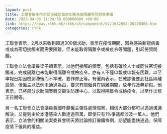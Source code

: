 ```yaml
---
layout: post
title: 工聯會接多宗求助涉確診或密切者未取隔離令引勞資爭議
date: 2022-04-06 11:24:38.000000000 +08:00
link: https://news.rthk.hk/rthk/ch/component/k2/1642653-20220406.htm
categories: rthk
---
```


工聯會表示，2月以來收到超過300個求助，表示在疫情期間，因為感染新冠病毒或成為密切接觸者而需要隔離，但未能取得隔離令或檢疫令等問題，引起勞資問題。

工聯會立法會議員梁子穎表示，以他們接觸的個案，包括有確診人士或同住密切接觸者，完成隔離也未能取得隔離令或檢疫令，亦有人不懂申報或申報有困難，以至申報日期因檢測滯後而不準確，要作修正等。有僱員表示，在確診後要到社區隔離設施，但僱主以法例未通過為由，要求有關僱員在隔離期間，放年假及無薪假。他表示，已將部分求助個案轉交衞生防護中心，以取得隔離令或檢疫令，以至作出修正日期等。

另一名工聯會立法會議員黃國呼籲僱主彈性處理個案，相信大部分都可以透過溝通解決，又提到由於本港感染人數達過百萬，即使只有1%爭議都涉及一萬人。他們表示，立法會的相關法案委員會明天將討論修訂僱傭條例，期望能盡快通過，保障疫情下僱員的權益。
